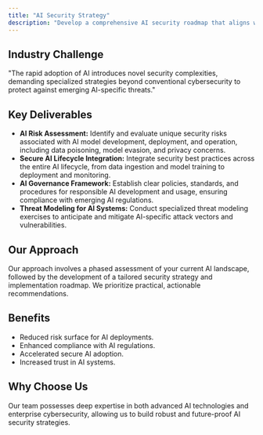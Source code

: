 ```yaml
---
title: "AI Security Strategy"
description: "Develop a comprehensive AI security roadmap that aligns with your enterprise's AI adoption journey."
---
```

## Industry Challenge
"The rapid adoption of AI introduces novel security complexities, demanding specialized strategies beyond conventional cybersecurity to protect against emerging AI-specific threats."

## Key Deliverables

*   **AI Risk Assessment:** Identify and evaluate unique security risks associated with AI model development, deployment, and operation, including data poisoning, model evasion, and privacy concerns.
*   **Secure AI Lifecycle Integration:** Integrate security best practices across the entire AI lifecycle, from data ingestion and model training to deployment and monitoring.
*   **AI Governance Framework:** Establish clear policies, standards, and procedures for responsible AI development and usage, ensuring compliance with emerging AI regulations.
*   **Threat Modeling for AI Systems:** Conduct specialized threat modeling exercises to anticipate and mitigate AI-specific attack vectors and vulnerabilities.

## Our Approach
Our approach involves a phased assessment of your current AI landscape, followed by the development of a tailored security strategy and implementation roadmap. We prioritize practical, actionable recommendations.

## Benefits
*   Reduced risk surface for AI deployments.
*   Enhanced compliance with AI regulations.
*   Accelerated secure AI adoption.
*   Increased trust in AI systems.

## Why Choose Us
Our team possesses deep expertise in both advanced AI technologies and enterprise cybersecurity, allowing us to build robust and future-proof AI security strategies.